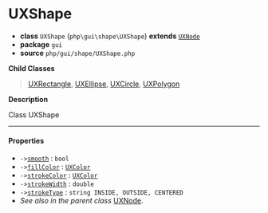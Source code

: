 # UXShape

- **class** `UXShape` (`php\gui\shape\UXShape`) **extends** [`UXNode`](https://github.com/VenityStudio/android/tree/master/jphp-android-ext/api-docs/classes/php/gui/UXNode.md)
- **package** `gui`
- **source** `php/gui/shape/UXShape.php`

**Child Classes**

> [UXRectangle](https://github.com/VenityStudio/android/tree/master/jphp-android-ext/api-docs/classes/php/gui/shape/UXRectangle.md), [UXEllipse](https://github.com/VenityStudio/android/tree/master/jphp-android-ext/api-docs/classes/php/gui/shape/UXEllipse.md), [UXCircle](https://github.com/VenityStudio/android/tree/master/jphp-android-ext/api-docs/classes/php/gui/shape/UXCircle.md), [UXPolygon](https://github.com/VenityStudio/android/tree/master/jphp-android-ext/api-docs/classes/php/gui/shape/UXPolygon.md)

**Description**

Class UXShape

---

#### Properties

- `->`[`smooth`](#prop-smooth) : `bool`
- `->`[`fillColor`](#prop-fillcolor) : [`UXColor`](https://github.com/VenityStudio/android/tree/master/jphp-android-ext/api-docs/classes/php/gui/paint/UXColor.md)
- `->`[`strokeColor`](#prop-strokecolor) : [`UXColor`](https://github.com/VenityStudio/android/tree/master/jphp-android-ext/api-docs/classes/php/gui/paint/UXColor.md)
- `->`[`strokeWidth`](#prop-strokewidth) : `double`
- `->`[`strokeType`](#prop-stroketype) : `string INSIDE, OUTSIDE, CENTERED`
- *See also in the parent class* [UXNode](https://github.com/VenityStudio/android/tree/master/jphp-android-ext/api-docs/classes/php/gui/UXNode.md).
